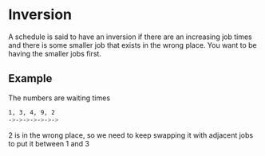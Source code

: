 # Inversion
A schedule is said to have an inversion if there are an increasing job times and there is some smaller job that exists in the wrong place. You want to be having the smaller jobs first.
## Example
The numbers are waiting times
```bash
1, 3, 4, 9, 2
->->->->->->->
```
2 is in the wrong place, so we need to keep swapping it with adjacent jobs to put it between 1 and 3
